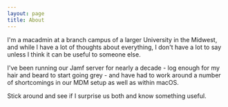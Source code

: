 ```yaml
---
layout: page
title: About
---
```

I'm a macadmin at a branch campus of a larger University in the Midwest, and while I have a lot of thoughts about everything, I don't have a lot to say unless I think it can be useful to someone else.

I've been running our Jamf server for nearly a decade - log enough for my hair and beard to start going grey - and have had to work around a number of shortcomings in our MDM setup as well as within macOS. 

Stick around and see if I surprise us both and know something useful.
